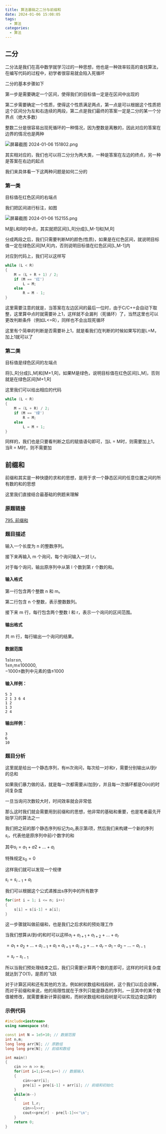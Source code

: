 ```yaml
---
title: 算法基础之二分与前缀和
date: 2024-01-06 15:08:05
tags:
  - 算法
categories:
  - 算法
---
```


## 二分

二分法是我们在高中数学就学习过的一种思想，他也是一种效率较高的查找算法，在编写代码的过程中，初学者很容易就会陷入死循环

二分的基本步骤如下

第一步是需要确定一个区间，使得我们的目标值一定是在区间中出现的

第二步需要确定一个性质，使得这个性质满足两点，第一点是可以根据这个性质把这个区间分为左和右连续的两段，第二点是我们最终的答案一定是二分的某一个分界点（绝大多数）

整数二分是很容易出现死循环的一种情况，因为整数是离散的，因此对应的答案在边界的情况也是两种

![屏幕截图 2024-01-06 151802.png](https://s2.loli.net/2024/01/06/CqwIzSB7f4tvZWx.png)

其实相对应的，我们也可以将二分分为两大类，一种是答案在左边的终点，另一种是答案在右边的起点

我们来具体看一下这两种问题是如何二分的

### 第一类

目标值在红色区间的右端点

我们把区间进行标注，如图

![屏幕截图 2024-01-06 152155.png](https://s2.loli.net/2024/01/06/4HvX8dwftAIOcUe.png)

M是L和R的中点，其实就把区间[L,R]分成[L,M-1]和[M,R]

分成两段之后，我们只需要判断M的颜色(性质)，如果是在红色区间，就说明目标值一定在绿色区间[M,R]内，否则说明目标值在红色区间[L,M-1]内

对应到代码上，我们可以这样写

```cpp
while (L < R)
{
    M = (L + R + 1) / 2;
    if (M == '红')
        L = M;
    else
        R = M - 1;
}
```

这里需要注意的就是，当答案在左边区间的最后一位时，由于C/C++会自动下取整，这里算中点时就需要补上1，这样就不会漏判（死循环）了，当然这里也可以更改判断条件（例如L<=R），同样也不会出现死循环

这里有个简单的判断是否需要补上1，就是看我们在判断的时候如果写的是L=M，加上1就可以了

### 第二类

目标值是绿色区间的左端点

将[L,R]分成[L,M]和[M+1,R]，如果M是绿色，说明目标值在红色区间[L,M]，否则就是在绿色区间[M+1,R]

这里我们可以给出相应的代码

```cpp
while (L < R)
{
    M = (L + R) / 2;
    if (M == '绿')
        R = M;
    else
        L = M + 1;
}
```

同样的，我们也是只要看判断之后的赋值语句即可，当L = M时，则需要加上1，当R = M时，则不需要加

 ## 前缀和

前缀和其实是一种快捷的求和的思想，是用于求一个静态区间的任意位置之间的所有数的和的思想

这里我们直接结合最基础的例题来理解

### 原题链接

[795. 前缀和](https://www.acwing.com/problem/content/797/)

### 题目描述

输入一个长度为 n 的整数序列。

接下来再输入 m 个询问，每个询问输入一对 l,r。

对于每个询问，输出原序列中从第 l 个数到第 r 个数的和。

#### 输入格式

第一行包含两个整数 n 和 m。

第二行包含 n 个整数，表示整数数列。

接下来 m 行，每行包含两个整数 l 和 r，表示一个询问的区间范围。

#### 输出格式

共 m 行，每行输出一个询问的结果。

#### 数据范围

1≤l≤r≤n,  
1≤n,m≤100000,  
−1000≤数列中元素的值≤1000

#### 输入样例：

```
5 3
2 1 3 6 4
1 2
1 3
2 4 
```

#### 输出样例：

```
3
6
10 
```

### 题目分析

这里就是给出一个静态序列，有m次询问，每次给一对l和r，需要分别输出从l到r的总和

如果我们暴力做的话，就是每一次都需要从l加到r，并且每一次循环都是O(n)的时间复杂度

一旦当询问次数较大时，时间效率就会非常低

那么这时我们就会需要用到前缀和的思想，他非常的基础和重要，也是笔者最先开始学习的算法之一

我们把之前的那个静态序列标记为$a_i$,表示第i项，然后我们来构建一个新的序列$s_i$，代表他是原序列中前i个数字的和

其中$s_i = a_1 + a2 + \dots + a_i$

特殊规定$s_0 = 0$

这样我们就可以发现一个规律

$s_i = s_{i-1} + a_i$

我们可以根据这个公式递推出s序列中的所有数字

```cpp
for(int i = 1; i <= n; i++)
{
    s[i] = s[i-1] + a[i];
}
```

这一步骤就叫做前缀和，也是我们之后求和的预处理工作

当我们想算从l到r的和时可以这样$a_l + a_{l+1} + a_{l+2} + \dots + a_r$

$= a_1 + a_2 + \dots + a_{l-1} + a_l + a_{l+1} + a_{l+2} + \dots + a_r - a_1 - a_2 - \dots - a_{l-1}$

$= s_r - s_{l-1}$

所以当我们预处理结束之后，我们只需要计算两个数的差即可，这样的时间复杂度就达到了O(1)，是质的飞跃

对于计算区间和还有其他的方法，例如树状数组和线段树，这个我们以后会讲解，而对于前缀和来说，他的局限性就在于序列只能是静态的序列，一旦其中的某个数值被修改，就需要重新计算前缀和，而树状数组和线段树是可以实现边查边算的

### 示例代码

```cpp
#include<iostream>
using namespace std;

const int N = 1e5+10; // 数据范围
int n,m;
long long arr[N]; // 原数组
long long pre[N]; // 前缀和数组

int main()
{
    cin >> n >> m;
    for(int i=1;i<=n;i++) // 数据输入
    {
        cin>>arr[i];
        pre[i] = pre[i-1] + arr[i]; // 前缀和初始化
    }
    while(m--)
    {
        int l,r;
        cin>>l>>r;
        cout<<pre[r] - pre[l-1]<<'\n';
    }
    return 0;
}
```

